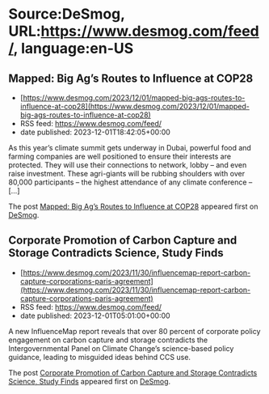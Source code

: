 # Source:DeSmog, URL:https://www.desmog.com/feed/, language:en-US

## Mapped: Big Ag’s Routes to Influence at COP28
 - [https://www.desmog.com/2023/12/01/mapped-big-ags-routes-to-influence-at-cop28](https://www.desmog.com/2023/12/01/mapped-big-ags-routes-to-influence-at-cop28)
 - RSS feed: https://www.desmog.com/feed/
 - date published: 2023-12-01T18:42:05+00:00

<p>As this year’s climate summit gets underway in Dubai, powerful food and farming companies are well positioned to ensure their interests are protected. They will use their connections to network, lobby – and even raise investment. These agri-giants will be rubbing shoulders with over 80,000 participants – the highest attendance of any climate conference – [&#8230;]</p>
<p>The post <a href="https://www.desmog.com/2023/12/01/mapped-big-ags-routes-to-influence-at-cop28/" rel="nofollow">Mapped: Big Ag’s Routes to Influence at COP28</a> appeared first on <a href="https://www.desmog.com" rel="nofollow">DeSmog</a>.</p>

## Corporate Promotion of Carbon Capture and Storage Contradicts Science, Study Finds
 - [https://www.desmog.com/2023/11/30/influencemap-report-carbon-capture-corporations-paris-agreement](https://www.desmog.com/2023/11/30/influencemap-report-carbon-capture-corporations-paris-agreement)
 - RSS feed: https://www.desmog.com/feed/
 - date published: 2023-12-01T05:01:00+00:00

<p>A new InfluenceMap report reveals that over 80 percent of corporate policy engagement on carbon capture and storage contradicts the Intergovernmental Panel on Climate Change’s science-based policy guidance, leading to misguided ideas behind CCS use.</p>
<p>The post <a href="https://www.desmog.com/2023/11/30/influencemap-report-carbon-capture-corporations-paris-agreement/" rel="nofollow">Corporate Promotion of Carbon Capture and Storage Contradicts Science, Study Finds</a> appeared first on <a href="https://www.desmog.com" rel="nofollow">DeSmog</a>.</p>

